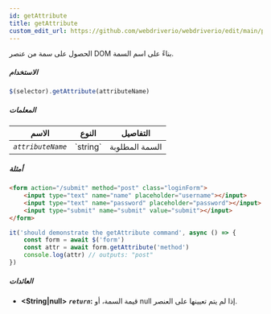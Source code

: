 ```yaml
---
id: getAttribute
title: getAttribute
custom_edit_url: https://github.com/webdriverio/webdriverio/edit/main/packages/webdriverio/src/commands/element/getAttribute.ts
---
```


الحصول على سمة من عنصر DOM بناءً على اسم السمة.

##### الاستخدام

```js
$(selector).getAttribute(attributeName)
```

##### المعلمات

<table>
  <thead>
    <tr>
      <th>الاسم</th><th>النوع</th><th>التفاصيل</th>
    </tr>
  </thead>
  <tbody>
    <tr>
      <td><code><var>attributeName</var></code></td>
      <td>`string`</td>
      <td>السمة المطلوبة</td>
    </tr>
  </tbody>
</table>

##### أمثلة

```html title="index.html"
<form action="/submit" method="post" class="loginForm">
    <input type="text" name="name" placeholder="username"></input>
    <input type="text" name="password" placeholder="password"></input>
    <input type="submit" name="submit" value="submit"></input>
</form>
```

```js title="getAttribute.js"
it('should demonstrate the getAttribute command', async () => {
    const form = await $('form')
    const attr = await form.getAttribute('method')
    console.log(attr) // outputs: "post"
})
```

##### العائدات

- **&lt;String|null&gt;**
            **<code><var>return</var></code>:** قيمة السمة، أو null إذا لم يتم تعيينها على العنصر.